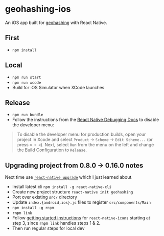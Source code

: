 geohashing-ios
==================

An iOS app built for [geohashing](https://xkcd.com/426/) with React Native.

## First

- `npm install`

## Local
- `npm run start`
- `npm run xcode`
- Build for iOS Simulator when XCode launches

## Release
- `npm run bundle`
- Follow the instructions from the [React Native Debugging Docs](https://facebook.github.io/react-native/docs/debugging.html#debugging-react-native-apps) to disable the developer menu:

> To disable the developer menu for production builds, open your project in Xcode and select `Product` → `Scheme` → `Edit Scheme...` (or press `⌘ + <`). Next, select `Run` from the menu on the left and change the Build Configuration to `Release`.

## Upgrading project from 0.8.0 -> 0.16.0 notes

Next time use [`react-native upgrade`](https://facebook.github.io/react-native/docs/upgrading.html#2-upgrade-your-project-templates) which I just learned about.

- Install latest cli `npm install -g react-native-cli`
- Create new project structure `react-native init geohashing`
- Port over existing `src/` directory
- Update `index.{android,ios}.js` files to register `src/components/Main`
- `npm install -g rnpm`
- `rnpm link`
- Follow [getting started instructions](https://github.com/corymsmith/react-native-icons#getting-started---ios) for `react-native-icons` starting at step 3, since `rnpm link` handles steps 1 & 2.
- Then run regular steps for local dev
